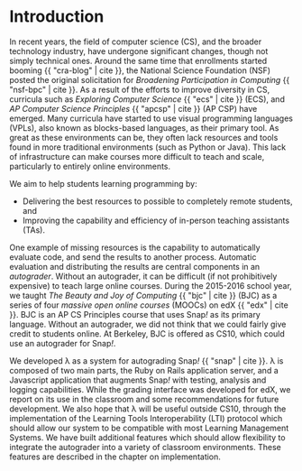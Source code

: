 # Introduction

In recent years, the field of computer science (CS), and the broader technology industry, have undergone significant changes, though not simply technical ones. Around the same time that enrollments started booming {{ "cra-blog" | cite }}, the National Science Foundation (NSF) posted the original solicitation for _Broadening Participation in Computing_ {{ "nsf-bpc" | cite }}. As a result of the efforts to improve diversity in CS, curricula such as _Exploring Computer Science_ {{ "ecs" | cite }} (ECS), and _AP Computer Science Principles_ {{ "apcsp" | cite }} (AP CSP) have emerged. Many curricula have started to use visual programming languages (VPLs), also known as blocks-based languages, as their primary tool. As great as these environments can be, they often lack resources and tools found in more traditional environments (such as Python or Java). This lack of infrastructure can make courses more difficult to teach and scale, particularly to entirely online environments.

We aim to help students learning programming by:

 * Delivering the best resources to possible to completely remote students, and
 * Improving the capability and efficiency of in-person teaching assistants (TAs).

One example of missing resources is the capability to automatically evaluate code, and send the results to another process. Automatic evaluation and distributing the results are central components in an _autograder_. Without an autograder, it can be difficult (if not prohibitively expensive) to teach large online courses. During the 2015-2016 school year, we taught _The Beauty and Joy of Computing_ {{ "bjc" | cite }}  (BJC) as a series of four _massive open online courses_ (MOOCs) on edX {{ "edx" | cite }}. BJC is an AP CS Principles course that uses Snap<em>!</em> as its primary language. Without an autograder, we did not think that we could fairly give credit to students online. At Berkeley, BJC is offered as CS10, which could use an autograder for Snap<em>!</em>.

We developed λ as a system for autograding Snap<em>!</em> {{ "snap" | cite }}. λ is composed of two main parts, the Ruby on Rails application server, and a Javascript application that augments Snap<em>!</em> with testing, analysis and logging capabilities. While the grading interface was developed for edX, we report on its use in the classroom and some recommendations for future development. We also hope that λ will be useful outside CS10, through the implementation of the Learning Tools Interoperability (LTI) protocol which should allow our system to be compatible with most Learning Management Systems. We have built additional features which should allow flexibility to integrate the autograder into a variety of classroom environments. These features are described in the chapter on implementation.
